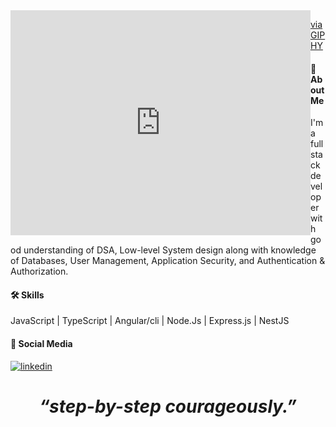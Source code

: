 
<iframe align='left' src="https://giphy.com/embed/3og0IUzdgwVczU67eg" width="480" height="360" frameBorder="0" class="giphy-embed" allowFullScreen></iframe><p><a href="https://giphy.com/gifs/animation-cute-robot-3og0IUzdgwVczU67eg">via GIPHY</a></p>


#### 🚀 About Me
I'm a full stack developer with good understanding of DSA, Low-level System design along with 
knowledge of Databases, User Management, Application Security, and Authentication & Authorization.


#### 🛠 Skills

JavaScript | TypeScript | Angular/cli | Node.Js | Express.js | NestJS


#### 🔗 Social Media

[![linkedin](https://img.shields.io/badge/linkedin-0A66C2?style=for-the-badge&logo=linkedin&logoColor=white)](https://www.linkedin.com/in/codesirohi/)

<h1 align='center'><i>“step-by-step courageously.”</i></h1>
